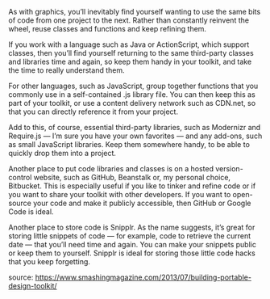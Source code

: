 As with graphics, you’ll inevitably find yourself wanting to use the same bits of code from one project to the next. Rather than constantly reinvent the wheel, reuse classes and functions and keep refining them.

If you work with a language such as Java or ActionScript, which support classes, then you’ll find yourself returning to the same third-party classes and libraries time and again, so keep them handy in your toolkit, and take the time to really understand them.

For other languages, such as JavaScript, group together functions that you commonly use in a self-contained .js library file. You can then keep this as part of your toolkit, or use a content delivery network such as CDN.net, so that you can directly reference it from your project.

Add to this, of course, essential third-party libraries, such as Modernizr and Require.js — I’m sure you have your own favorites — and any add-ons, such as small JavaScript libraries. Keep them somewhere handy, to be able to quickly drop them into a project.

Another place to put code libraries and classes is on a hosted version-control website, such as GitHub, Beanstalk or, my personal choice, Bitbucket. This is especially useful if you like to tinker and refine code or if you want to share your toolkit with other developers. If you want to open-source your code and make it publicly accessible, then GitHub or Google Code is ideal.

Another place to store code is Snipplr. As the name suggests, it’s great for storing little snippets of code — for example, code to retrieve the current date — that you’ll need time and again. You can make your snippets public or keep them to yourself. Snipplr is ideal for storing those little code hacks that you keep forgetting.

source: https://www.smashingmagazine.com/2013/07/building-portable-design-toolkit/
